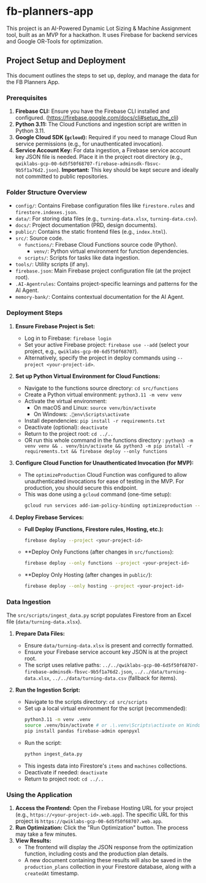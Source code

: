 # fb-planners-app

This project is an AI-Powered Dynamic Lot Sizing & Machine Assignment tool, built as an MVP for a hackathon. It uses Firebase for backend services and Google OR-Tools for optimization.

## Project Setup and Deployment

This document outlines the steps to set up, deploy, and manage the data for the FB Planners App.

### Prerequisites

1.  **Firebase CLI:** Ensure you have the Firebase CLI installed and configured. (https://firebase.google.com/docs/cli#setup_the_cli)
2.  **Python 3.11:** The Cloud Functions and ingestion script are written in Python 3.11.
3.  **Google Cloud SDK (`gcloud`):** Required if you need to manage Cloud Run service permissions (e.g., for unauthenticated invocation).
4.  **Service Account Key:** For data ingestion, a Firebase service account key JSON file is needed. Place it in the project root directory (e.g., `qwiklabs-gcp-00-6d5f50f68707-firebase-adminsdk-fbsvc-9b5f1a76d2.json`). **Important:** This key should be kept secure and ideally not committed to public repositories.

### Folder Structure Overview

*   `config/`: Contains Firebase configuration files like `firestore.rules` and `firestore.indexes.json`.
*   `data/`: For storing data files (e.g., `turning-data.xlsx`, `turning-data.csv`).
*   `docs/`: Project documentation (PRD, design documents).
*   `public/`: Contains the static frontend files (e.g., `index.html`).
*   `src/`: Source code.
    *   `functions/`: Firebase Cloud Functions source code (Python).
        *   `venv/`: Python virtual environment for function dependencies.
    *   `scripts/`: Scripts for tasks like data ingestion.
*   `tools/`: Utility scripts (if any).
*   `firebase.json`: Main Firebase project configuration file (at the project root).
*   `.AI-Agentrules`: Contains project-specific learnings and patterns for the AI Agent.
*   `memory-bank/`: Contains contextual documentation for the AI Agent.

### Deployment Steps

1.  **Ensure Firebase Project is Set:**
    *   Log in to Firebase: `firebase login`
    *   Set your active Firebase project: `firebase use --add` (select your project, e.g., `qwiklabs-gcp-00-6d5f50f68707`).
    *   Alternatively, specify the project in deploy commands using `--project <your-project-id>`.

2.  **Set up Python Virtual Environment for Cloud Functions:**
    *   Navigate to the functions source directory: `cd src/functions`
    *   Create a Python virtual environment: `python3.11 -m venv venv`
    *   Activate the virtual environment:
        *   On macOS and Linux: `source venv/bin/activate`
        *   On Windows: `.env\Scripts\activate`
    *   Install dependencies: `pip install -r requirements.txt`
    *   Deactivate (optional): `deactivate`
    *   Return to the project root: `cd ../..`
    *   OR run this whole command in the functions directory : 
        `python3 -m venv venv && . venv/bin/activate && python3 -m pip install -r requirements.txt && firebase deploy --only functions`

3.  **Configure Cloud Function for Unauthenticated Invocation (for MVP):**
    *   The `optimizeProduction` Cloud Function was configured to allow unauthenticated invocations for ease of testing in the MVP. For production, you should secure this endpoint.
    *   This was done using a `gcloud` command (one-time setup):
        ```bash
        gcloud run services add-iam-policy-binding optimizeproduction --member=allUsers --role=roles/run.invoker --region=europe-west1 --project <your-project-id> --platform managed
        ```

4.  **Deploy Firebase Services:**
    *   **Full Deploy (Functions, Firestore rules, Hosting, etc.):**
        ```bash
        firebase deploy --project <your-project-id>
        ```
    *   **Deploy Only Functions (after changes in `src/functions`):
        ```bash
        firebase deploy --only functions --project <your-project-id>
        ```
    *   **Deploy Only Hosting (after changes in `public/`):
        ```bash
        firebase deploy --only hosting --project <your-project-id>
        ```

### Data Ingestion

The `src/scripts/ingest_data.py` script populates Firestore from an Excel file (`data/turning-data.xlsx`).

1.  **Prepare Data Files:**
    *   Ensure `data/turning-data.xlsx` is present and correctly formatted.
    *   Ensure your Firebase service account key JSON is at the project root.
    *   The script uses relative paths: `../../qwiklabs-gcp-00-6d5f50f68707-firebase-adminsdk-fbsvc-9b5f1a76d2.json`, `../../data/turning-data.xlsx`, `../../data/turning-data.csv` (fallback for items).

2.  **Run the Ingestion Script:**
    *   Navigate to the scripts directory: `cd src/scripts`
    *   Set up a local virtual environment for the script (recommended):
        ```bash
        python3.11 -m venv .venv
        source .venv/bin/activate # or .\.venv\Scripts\activate on Windows
        pip install pandas firebase-admin openpyxl
        ```
    *   Run the script:
        ```bash
        python ingest_data.py
        ```
    *   This ingests data into Firestore's `items` and `machines` collections.
    *   Deactivate if needed: `deactivate`
    *   Return to project root: `cd ../..`

### Using the Application

1.  **Access the Frontend:** Open the Firebase Hosting URL for your project (e.g., `https://<your-project-id>.web.app`). The specific URL for this project is `https://qwiklabs-gcp-00-6d5f50f68707.web.app`.
2.  **Run Optimization:** Click the "Run Optimization" button. The process may take a few minutes.
3.  **View Results:**
    *   The frontend will display the JSON response from the optimization function, including costs and the production plan details.
    *   A new document containing these results will also be saved in the `production_plans` collection in your Firestore database, along with a `createdAt` timestamp.

